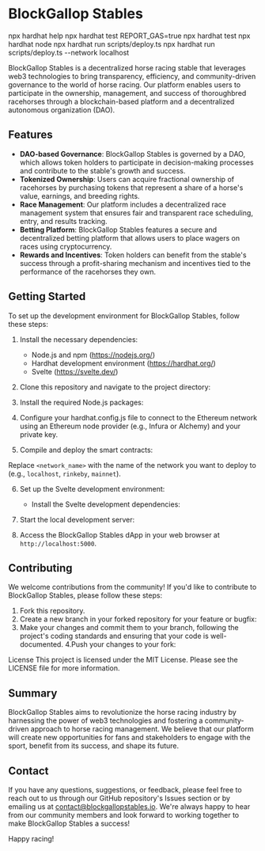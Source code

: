 # BlockGallop Stables

npx hardhat help
npx hardhat test
REPORT_GAS=true npx hardhat test
npx hardhat node
npx hardhat run scripts/deploy.ts
npx hardhat run scripts/deploy.ts --network localhost

BlockGallop Stables is a decentralized horse racing stable that leverages web3 technologies to bring transparency, efficiency, and community-driven governance to the world of horse racing. Our platform enables users to participate in the ownership, management, and success of thoroughbred racehorses through a blockchain-based platform and a decentralized autonomous organization (DAO).

## Features

- **DAO-based Governance**: BlockGallop Stables is governed by a DAO, which allows token holders to participate in decision-making processes and contribute to the stable's growth and success.
- **Tokenized Ownership**: Users can acquire fractional ownership of racehorses by purchasing tokens that represent a share of a horse's value, earnings, and breeding rights.
- **Race Management**: Our platform includes a decentralized race management system that ensures fair and transparent race scheduling, entry, and results tracking.
- **Betting Platform**: BlockGallop Stables features a secure and decentralized betting platform that allows users to place wagers on races using cryptocurrency.
- **Rewards and Incentives**: Token holders can benefit from the stable's success through a profit-sharing mechanism and incentives tied to the performance of the racehorses they own.

## Getting Started

To set up the development environment for BlockGallop Stables, follow these steps:

1. Install the necessary dependencies:

   - Node.js and npm (https://nodejs.org/)
   - Hardhat development environment (https://hardhat.org/)
   - Svelte (https://svelte.dev/)

2. Clone this repository and navigate to the project directory:

3. Install the required Node.js packages:

4. Configure your hardhat.config.js file to connect to the Ethereum network using an Ethereum node provider (e.g., Infura or Alchemy) and your private key.

5. Compile and deploy the smart contracts:

Replace `<network_name>` with the name of the network you want to deploy to (e.g., `localhost`, `rinkeby`, `mainnet`).

6. Set up the Svelte development environment:

   - Install the Svelte development dependencies:

7. Start the local development server:

8. Access the BlockGallop Stables dApp in your web browser at `http://localhost:5000`.

## Contributing

We welcome contributions from the community! If you'd like to contribute to BlockGallop Stables, please follow these steps:

1. Fork this repository.
2. Create a new branch in your forked repository for your feature or bugfix:
3. Make your changes and commit them to your branch, following the project's coding standards and ensuring that your code is well-documented.
   4.Push your changes to your fork:

License
This project is licensed under the MIT License. Please see the LICENSE file for more information.

## Summary

BlockGallop Stables aims to revolutionize the horse racing industry by harnessing the power of web3 technologies and fostering a community-driven approach to horse racing management. We believe that our platform will create new opportunities for fans and stakeholders to engage with the sport, benefit from its success, and shape its future.

## Contact

If you have any questions, suggestions, or feedback, please feel free to reach out to us through our GitHub repository's Issues section or by emailing us at contact@blockgallopstables.io. We're always happy to hear from our community members and look forward to working together to make BlockGallop Stables a success!

Happy racing!
